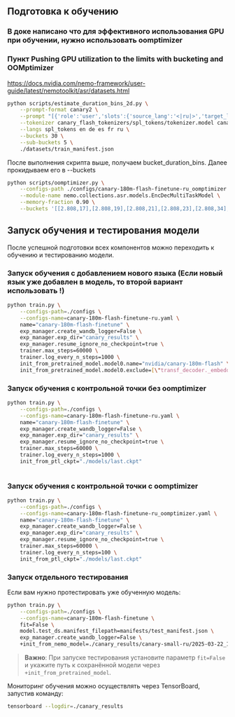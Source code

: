 ## Подготовка к обучению


### В доке написано что для эффективного использования GPU при обучении, нужно использовать oomptimizer 
### Пункт Pushing GPU utilization to the limits with bucketing and OOMptimizer
https://docs.nvidia.com/nemo-framework/user-guide/latest/nemotoolkit/asr/datasets.html
```bash
python scripts/estimate_duration_bins_2d.py \
    --prompt-format canary2 \
    --prompt "[{'role':'user','slots':{'source_lang':'<|ru|>','target_lang':'<|ru|>','pnc':'<|pnc|>','itn':'<|noitn|>','diarize':'<|nodiarize|>','timestamp':'<|notimestamp|>','emotion':'<|emo:undefined|>','decodercontext':''}}]" \
    --tokenizer canary_flash_tokenizers/spl_tokens/tokenizer.model canary_flash_tokenizers/en/tokenizer.model canary_flash_tokenizers/de/tokenizer.model canary_flash_tokenizers/es/tokenizer.model canary_flash_tokenizers/fr/tokenizer.model canary_flash_tokenizers/ru/tokenizer.model \
    --langs spl_tokens en de es fr ru \
    --buckets 30 \
    --sub-buckets 5 \
    ./datasets/train_manifest.json
```
После выполнения скрипта выше, получаем bucket_duration_bins. Далее прокидываем его в --buckets

```bash
python scripts/oomptimizer.py \
    --configs-path ./configs/canary-180m-flash-finetune-ru_oomptimizer.yaml \
    --module-name nemo.collections.asr.models.EncDecMultiTaskModel \
    --memory-fraction 0.90 \
    --buckets '[[2.808,17],[2.808,19],[2.808,21],[2.808,23],[2.808,34],[3.192,21],[3.192,23],[3.192,25],[3.192,27],[3.192,39],[3.456,22],[3.456,25],[3.456,27],[3.456,30],[3.456,39],[3.744,24],[3.744,27],[3.744,29],[3.744,32],[3.744,46],[3.960,26],[3.960,29],[3.960,31],[3.960,35],[3.960,50],[4.176,27],[4.176,30],[4.176,33],[4.176,36],[4.176,51],[4.392,29],[4.392,33],[4.392,36],[4.392,39],[4.392,53],[4.584,30],[4.584,33],[4.584,37],[4.584,40],[4.584,53],[4.788,32],[4.788,35],[4.788,39],[4.788,43],[4.788,59],[4.968,33],[4.968,37],[4.968,40],[4.968,45],[4.968,59],[5.148,34],[5.148,38],[5.148,41],[5.148,46],[5.148,60],[5.304,36],[5.304,39],[5.304,43],[5.304,46],[5.304,60],[5.496,37],[5.496,41],[5.496,45],[5.496,49],[5.496,65],[5.664,38],[5.664,42],[5.664,46],[5.664,50],[5.664,63],[5.808,40],[5.808,43],[5.808,47],[5.808,51],[5.808,70],[5.976,41],[5.976,45],[5.976,49],[5.976,53],[5.976,67],[6.156,42],[6.156,47],[6.156,50],[6.156,55],[6.156,68],[6.336,42],[6.336,47],[6.336,51],[6.336,55],[6.336,69],[6.504,45],[6.504,50],[6.504,53],[6.504,57],[6.504,70],[6.696,44],[6.696,49],[6.696,53],[6.696,58],[6.696,73],[6.864,46],[6.864,51],[6.864,54],[6.864,59],[6.864,72],[7.056,48],[7.056,52],[7.056,56],[7.056,61],[7.056,83],[7.236,49],[7.236,54],[7.236,58],[7.236,62],[7.236,76],[7.464,50],[7.464,55],[7.464,59],[7.464,63],[7.464,78],[7.728,52],[7.728,57],[7.728,60],[7.728,64],[7.728,85],[7.992,53],[7.992,57],[7.992,61],[7.992,66],[7.992,84],[8.304,54],[8.304,59],[8.304,63],[8.304,68],[8.304,93],[8.676,54],[8.676,59],[8.676,64],[8.676,69],[8.676,88],[9.240,56],[9.240,62],[9.240,66],[9.240,71],[9.240,89],[11.484,59],[11.484,65],[11.484,69],[11.484,74],[11.484,90]]'
```


## Запуск обучения и тестирования модели

После успешной подготовки всех компонентов можно переходить к обучению и тестированию модели.

### Запуск обучения с добавлением нового языка (Если новый язык уже добавлен в модель, то второй вариант использовать !)

```bash
python train.py \
    --configs-path=./configs \
    --configs-name=canary-180m-flash-finetune-ru.yaml \
    name="canary-180m-flash-finetune" \
    exp_manager.create_wandb_logger=False \
    exp_manager.exp_dir="canary_results" \
    exp_manager.resume_ignore_no_checkpoint=true \
    trainer.max_steps=60000 \
    trainer.log_every_n_steps=1000 \
    init_from_pretrained_model.model0.name="nvidia/canary-180m-flash" \
    init_from_pretrained_model.model0.exclude=[\"transf_decoder._embedding.token_embedding\",\"log_softmax.mlp.layer0\"]
```

### Запуск обучения с контрольной точки без oomptimizer

```bash
python train.py \
    --configs-path=./configs \
    --configs-name=canary-180m-flash-finetune-ru.yaml \
    name="canary-180m-flash-finetune" \
    exp_manager.create_wandb_logger=False \
    exp_manager.exp_dir="canary_results" \
    exp_manager.resume_ignore_no_checkpoint=true \
    trainer.max_steps=60000 \
    trainer.log_every_n_steps=1000 \
    init_from_ptl_ckpt="./models/last.ckpt"
    
```
### Запуск обучения с контрольной точки c oomptimizer

```bash
python train.py \
    --configs-path=./configs \
    --configs-name=canary-180m-flash-finetune-ru_oomptimizer.yaml \
    name="canary-180m-flash-finetune" \
    exp_manager.create_wandb_logger=False \
    exp_manager.exp_dir="canary_results" \
    exp_manager.resume_ignore_no_checkpoint=true \
    trainer.max_steps=60000 \
    trainer.log_every_n_steps=100 \
    init_from_ptl_ckpt="./models/last.ckpt"
```

### Запуск отдельного тестирования

Если вам нужно протестировать уже обученную модель:

```bash
python train.py \
    --configs-path=./configs \
    --configs-name=canary-180m-flash-finetune \
    fit=False \
    model.test_ds.manifest_filepath=manifests/test_manifest.json \
    exp_manager.create_wandb_logger=False \
    +init_from_nemo_model=./canary_results/canary-small-ru/2025-03-22_17-43-54/checkpoints/canary-small-ru.nemo
```

> **Важно**: При запуске тестирования установите параметр `fit=False` и укажите путь к сохранённой модели через `+init_from_pretrained_model`.

Мониторинг обучения можно осуществлять через TensorBoard, запустив команду:
```bash
tensorboard --logdir=./canary_results
```